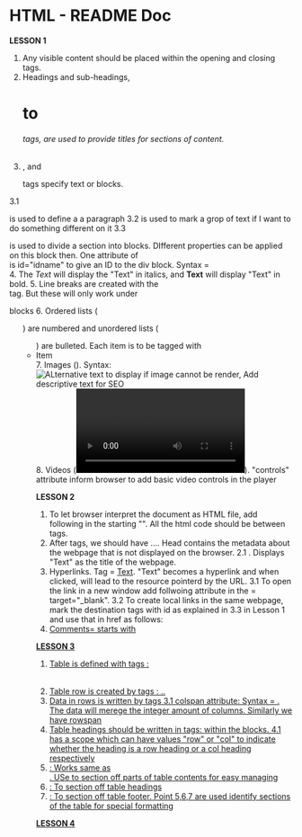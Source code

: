 # HTML - README Doc
**LESSON 1** 
1. Any visible content should be placed within the opening and closing <body> tags.
2. Headings and sub-headings, <h1> to <h6> tags, are used to provide titles for sections of content.
3. <p>, <span> and <div> tags specify text or blocks.
  3.1 <p> is used to define a a paragraph
  3.2 <span></span> is used to mark a grop of text if I want to do something different on it
  3.3 <div> is used to divide a section into blocks. DIfferent properties can be applied on this block then. One attribute of <div> is id="idname" to give an ID to the div block.
      Syntax = <div id="My Id">
4. The <em>Text</em> will display the "Text" in italics, and <strong>Text</strong> will display "Text" in bold.
5. Line breaks are created with the <br> tag. But these will only work under <p> blocks
6. Ordered lists (<ol>) are numbered and unordered lists (<ul>) are bulleted. Each item is to be tagged with <li>Item</li>
7. Images (<img>). Syntax: <img src="(URL)" alt="ALternative text to display if image cannot be render, Add descriptive text for SEO">
8. Videos (<video src="Video URL" heigth="height" width="width" controls>Text to display in case video cannot be played </video>). "controls" attribute inform browser to add basic video controls in the player

**LESSON 2**
1. To let browser interpret the document as HTML file, add following in the starting "<!DOCTYPE html>". All the html code should be between <html></html> tags.
2. After <html> tags, we should have <head><body>...</body></head>. Head contains the metadata about the webpage that is not displayed on the browser.
  2.1 <title>Text</title>. Displays "Text" as the title of the webpage.
3. Hyperlinks. Tag = <a href="URL">Text</a>. "Text" becomes a hyperlink and when clicked, will lead to the resource pointerd by the URL.
  3.1 To open the link in a new window add follwoing attribute in the <a> = target="_blank".
  3.2 To create local links in the same webpage, mark the destination tags with id as explained in 3.3 in Lesson 1 and use that in href as follows: <a href="#id_name">
4. Comments= starts with <!--- and ends with -->

**LESSON 3**
1. Table is defined with tags : <table></table>
2. Table row is created by tags : <tr>..</tr>
3. Data in rows is written by <td></td> tags
   3.1 colspan attribute: Syntax = <td colspan="integer">. The data will merege the integer amount of columns. Similarly we have rowspan 
4. Table headings should be written in tags: <th></th> within the <tr> blocks.
   4.1 <th> has a scope which can have values "row"  or "col" to indicate whether the heading is a row heading or a col heading respectively
5. <tbody></tbody> : Works same as <div></div>. USe to section off parts of table contents for easy managing
6. <thead></thead> : To section off table headings
7. <tfoot></tfoot> : To section off table footer. Point 5,6,7 are used identify sections of the table for special formatting

**LESSON 4**
